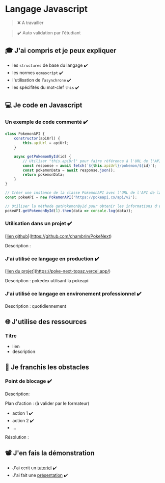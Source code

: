 # Langage Javascript

> ❌ A travailler

> ✔️ Auto validation par l'étudiant

## 🎓 J'ai compris et je peux expliquer

- les `structures` de base du langage  ✔️
- les normes `ecmascript`  ✔️
- l'utilisation de l'`asynchrone`  ✔️
- les spécifités du mot-clef `this`  ✔️

## 💻 Je code en Javascript

### Un exemple de code commenté  ✔️

```javascript
class PokemonAPI {
    constructor(apiUrl) {
        this.apiUrl = apiUrl;
    }

    async getPokemonById(id) {
        // Utiliser "this.apiUrl" pour faire référence à l'URL de l'API PokeAPI
        const response = await fetch(`${this.apiUrl}/pokemon/${id}`);
        const pokemonData = await response.json();
        return pokemonData;
    }
}

// Créer une instance de la classe PokemonAPI avec l'URL de l'API de la PokeAPI
const pokeAPI = new PokemonAPI('https://pokeapi.co/api/v2');

// Utiliser la méthode getPokemonById pour obtenir les informations d'un pokémon spécifique 
pokeAPI.getPokemonById(1).then(data => console.log(data));
```

### Utilisation dans un projet  ✔️

[[lien github](...)](https://github.com/chambrin/PokeNext)

Description :

### J'ai utilisé ce langage en production  ✔️

[[lien du projet](...)](https://poke-next-topaz.vercel.app/)

Description : pokedex utilisant la pokeapi

### J'ai utilisé ce langage en environement professionnel  ✔️

Description : quotidiennement

## 🌐 J'utilise des ressources

### Titre

- lien
- description

## 🚧 Je franchis les obstacles

### Point de blocage  ✔️

Description:

Plan d'action : (à valider par le formateur)

- action 1  ✔️
- action 2 ✔️
- ...

Résolution :

## 📽️ J'en fais la démonstration

- J'ai ecrit un [tutoriel](...)  ✔️
- J'ai fait une [présentation](...)  ✔️

